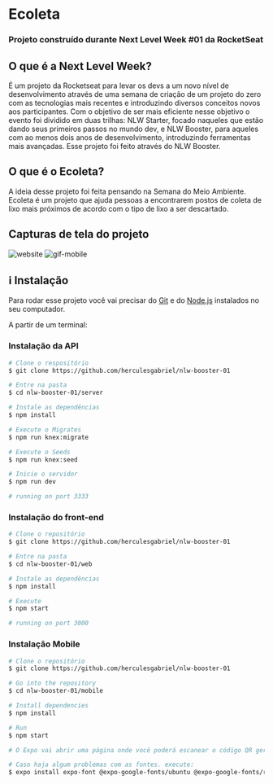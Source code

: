 # Ecoleta
### Projeto construído durante Next Level Week #01 da RocketSeat


## O que é a Next Level Week?
É um projeto da Rocketseat para levar os devs a um novo nível de desenvolvimento através de uma semana de criação de um projeto do zero com as tecnologias mais recentes e introduzindo diversos conceitos novos aos participantes. Com o objetivo de ser mais eficiente nesse objetivo o evento foi dividido em duas trilhas: NLW Starter, focado naqueles que estão dando seus primeiros passos no mundo dev, e NLW Booster, para aqueles com ao menos dois anos de desenvolvimento, introduzindo ferramentas mais avançadas. Esse projeto foi feito através do NLW Booster.


## O que é o Ecoleta?
A ideia desse projeto foi feita pensando na Semana do Meio Ambiente. Ecoleta é um projeto que ajuda pessoas a encontrarem postos de coleta de lixo mais próximos de acordo com o tipo de lixo a ser descartado.


## Capturas de tela do projeto
![website](https://user-images.githubusercontent.com/51159478/83974765-18209180-a8c6-11ea-8c95-0730f72b9994.png)
![gif-mobile](https://user-images.githubusercontent.com/51159478/83975273-6edb9a80-a8c9-11ea-9885-95841930d672.gif)


## :information_source: Instalação

Para rodar esse projeto você vai precisar do [Git](https://git-scm.com) e do [Node.js](https://nodejs.org/en/download/package-manager/) instalados no seu computador.

A partir de um terminal:

### Instalação da API

```bash
# Clone o respositório
$ git clone https://github.com/herculesgabriel/nlw-booster-01

# Entre na pasta
$ cd nlw-booster-01/server

# Instale as dependências
$ npm install

# Execute o Migrates
$ npm run knex:migrate

# Execute o Seeds
$ npm run knex:seed

# Inicie o servidor
$ npm run dev

# running on port 3333
```

### Instalação do front-end

```bash
# Clone o repositório
$ git clone https://github.com/herculesgabriel/nlw-booster-01

# Entre na pasta
$ cd nlw-booster-01/web

# Instale as dependências
$ npm install

# Execute
$ npm start

# running on port 3000
```

### Instalação Mobile

```bash
# Clone o repositório
$ git clone https://github.com/herculesgabriel/nlw-booster-01

# Go into the repository
$ cd nlw-booster-01/mobile

# Install dependencies
$ npm install

# Run
$ npm start

# O Expo vai abrir uma página onde você poderá escanear o código QR gerado através do aplicativo Expo (Android e iPhone)

# Caso haja algum problemas com as fontes. execute:
$ expo install expo-font @expo-google-fonts/ubuntu @expo-google-fonts/roboto

```
